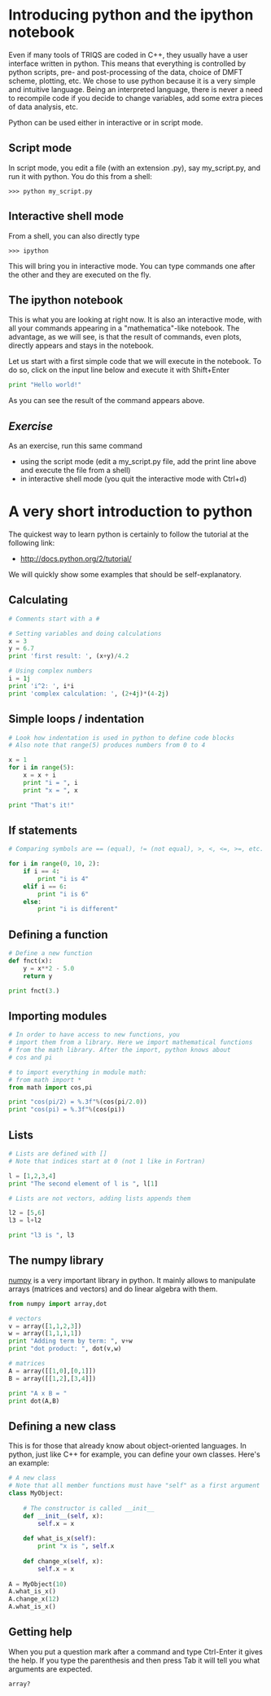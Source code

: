 Introducing python and the ipython notebook
===========================================

Even if many tools of TRIQS are coded in C++, they usually have a user interface written in
python. This means that everything is controlled by python scripts, pre- and post-processing of
the data, choice of DMFT scheme, plotting, etc. We chose to use python because it is a very
simple and intuitive language. Being an interpreted language, there is never a need to recompile
code if you decide to change variables, add some extra pieces of data analysis, etc.

Python can be used either in interactive or in script mode.

Script mode
-----------

In script mode, you edit a file (with an extension .py), say my_script.py, and run it
with python. You do this from a shell:

```>>> python my_script.py```

Interactive shell mode
----------------------

From a shell, you can also directly type

```>>> ipython```

This will bring you in interactive mode. You can type commands one after the other
and they are executed on the fly.

The ipython notebook
--------------------

This is what you are looking at right now. It is also an interactive mode, with all your
commands appearing in a "mathematica"-like notebook. The advantage, as we will see,
is that the result of commands, even plots, directly appears and stays in the notebook.

Let us start with a first simple code that we will execute in the notebook. To do
so, click on the input line below and execute it with Shift+Enter


```python
print "Hello world!"
```

As you can see the result of the command appears above.

*Exercise*
----------

As an exercise, run this same command

- using the script mode (edit a my_script.py file, add the print line above and execute the file from a shell)
- in interactive shell mode (you quit the interactive mode with Ctrl+d)

A very short introduction to python
====================================

The quickest way to learn python is certainly to follow the tutorial at the following link:

- http://docs.python.org/2/tutorial/

We will quickly show some examples that should be self-explanatory.


Calculating
-----------


```python
# Comments start with a #

# Setting variables and doing calculations
x = 3
y = 6.7
print 'first result: ', (x+y)/4.2

# Using complex numbers
i = 1j
print 'i^2: ', i*i
print 'complex calculation: ', (2+4j)*(4-2j)
```

Simple loops / indentation
-------------------------


```python
# Look how indentation is used in python to define code blocks
# Also note that range(5) produces numbers from 0 to 4

x = 1
for i in range(5):
    x = x + i
    print "i = ", i
    print "x = ", x

print "That's it!"
```

If statements
-------------


```python
# Comparing symbols are == (equal), != (not equal), >, <, <=, >=, etc.

for i in range(0, 10, 2):
    if i == 4:
        print "i is 4"
    elif i == 6:
        print "i is 6"
    else:
        print "i is different"
```

Defining a function
-------------------


```python
# Define a new function
def fnct(x):
    y = x**2 - 5.0
    return y

print fnct(3.)
```

Importing modules
-----------------


```python
# In order to have access to new functions, you
# import them from a library. Here we import mathematical functions
# from the math library. After the import, python knows about
# cos and pi

# to import everything in module math: 
# from math import *
from math import cos,pi

print "cos(pi/2) = %.3f"%(cos(pi/2.0))
print "cos(pi) = %.3f"%(cos(pi))
```

Lists
-----


```python
# Lists are defined with []
# Note that indices start at 0 (not 1 like in Fortran)

l = [1,2,3,4]
print "The second element of l is ", l[1]

# Lists are not vectors, adding lists appends them

l2 = [5,6]
l3 = l+l2

print "l3 is ", l3
```

The numpy library
-----------------

[numpy](http://docs.scipy.org/doc/numpy/reference/) is a very important library in python. It mainly allows to manipulate
arrays (matrices and vectors) and do linear algebra with them.


```python
from numpy import array,dot

# vectors
v = array([1,1,2,3])
w = array([1,1,1,1])
print "Adding term by term: ", v+w
print "dot product: ", dot(v,w)

# matrices
A = array([[1,0],[0,1]])
B = array([[1,2],[3,4]])

print "A x B = "
print dot(A,B)
```

Defining a new class
--------------------

This is for those that already know about object-oriented languages. In python, just like C++ for example, you can define your own classes. Here's an example:


```python
# A new class
# Note that all member functions must have "self" as a first argument
class MyObject:
    
    # The constructor is called __init__
    def __init__(self, x):
        self.x = x
        
    def what_is_x(self):
        print "x is ", self.x
        
    def change_x(self, x):
        self.x = x
        
A = MyObject(10)
A.what_is_x()
A.change_x(12)
A.what_is_x()
```


Getting help
------------

When you put a question mark after a command and type Ctrl-Enter it gives the help. If you type
the parenthesis and then press Tab it will tell you what arguments are expected.


```python
array?
```
